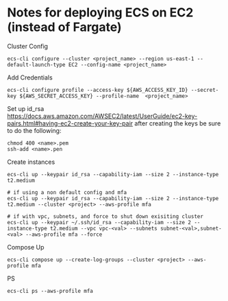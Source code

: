 # Notes for deploying ECS on EC2 (instead of Fargate)

Cluster Config
```
ecs-cli configure --cluster <project_name> --region us-east-1 --default-launch-type EC2 --config-name <project_name>
```

Add Credentials
```
ecs-cli configure profile --access-key ${AWS_ACCESS_KEY_ID} --secret-key ${AWS_SECRET_ACCESS_KEY} --profile-name  <project_name>
```

Set up id_rsa https://docs.aws.amazon.com/AWSEC2/latest/UserGuide/ec2-key-pairs.html#having-ec2-create-your-key-pair
after creating the keys be sure to do the following:
```
chmod 400 <name>.pem
ssh-add <name>.pen
```

Create instances
```
ecs-cli up --keypair id_rsa --capability-iam --size 2 --instance-type t2.medium

# if using a non default config and mfa
ecs-cli up --keypair id_rsa --capability-iam --size 2 --instance-type t2.medium --cluster <project> --aws-profile mfa

# if with vpc, subnets, and force to shut down exisiting cluster
ecs-cli up --keypair ~/.ssh/id_rsa --capability-iam --size 2 --instance-type t2.medium --vpc vpc-<val> --subnets subnet-<val>,subnet-<val> --aws-profile mfa --force
```

Compose Up
```
ecs-cli compose up --create-log-groups --cluster <project> --aws-profile mfa
```

PS
```
ecs-cli ps --aws-profile mfa
```
